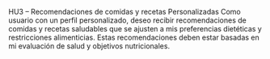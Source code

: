 HU3 – Recomendaciones de comidas y recetas
Personalizadas Como usuario con un perfil personalizado, 
deseo recibir recomendaciones de comidas y recetas saludables 
que se ajusten a mis preferencias dietéticas y restricciones alimenticias. 
Estas recomendaciones deben estar basadas en mi evaluación de salud y objetivos nutricionales.
